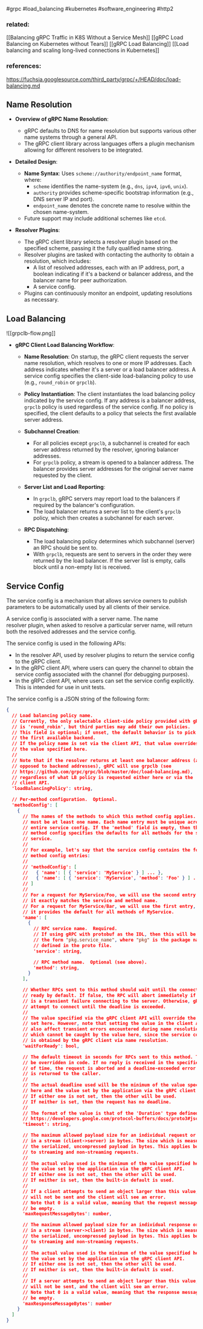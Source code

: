 #grpc #load_balancing #kubernetes #software_engineering #http2 

### related:
[[Balancing gRPC Traffic in K8S Without a Service Mesh]]
[[gRPC Load Balancing on Kubernetes without Tears]]
[[gRPC Load Balancing]]
[[Load balancing and scaling long-lived connections in Kubernetes]]

### references:
https://fuchsia.googlesource.com/third_party/grpc/+/HEAD/doc/load-balancing.md

## Name Resolution

- **Overview of gRPC Name Resolution**:
  - gRPC defaults to DNS for name resolution but supports various other name systems through a general API.
  - The gRPC client library across languages offers a plugin mechanism allowing for different resolvers to be integrated.

- **Detailed Design**:
  - **Name Syntax**: Uses `scheme://authority/endpoint_name` format, where:
    - `scheme` identifies the name-system (e.g., `dns`, `ipv4`, `ipv6`, `unix`).
    - `authority` provides scheme-specific bootstrap information (e.g., DNS server IP and port).
    - `endpoint_name` denotes the concrete name to resolve within the chosen name-system.
  - Future support may include additional schemes like `etcd`.

- **Resolver Plugins**:
  - The gRPC client library selects a resolver plugin based on the specified scheme, passing it the fully qualified name string.
  - Resolver plugins are tasked with contacting the authority to obtain a resolution, which includes:
    - A list of resolved addresses, each with an IP address, port, a boolean indicating if it's a backend or balancer address, and the balancer name for peer authorization.
    - A service config.
  - Plugins can continuously monitor an endpoint, updating resolutions as necessary.


## Load Balancing
![[grpclb-flow.png]]
- **gRPC Client Load Balancing Workflow**:
  - **Name Resolution**: On startup, the gRPC client requests the server name resolution, which resolves to one or more IP addresses. Each address indicates whether it's a server or a load balancer address. A service config specifies the client-side load-balancing policy to use (e.g., `round_robin` or `grpclb`).
  
  - **Policy Instantiation**: The client instantiates the load balancing policy indicated by the service config. If any address is a balancer address, `grpclb` policy is used regardless of the service config. If no policy is specified, the client defaults to a policy that selects the first available server address.

  - **Subchannel Creation**:
    - For all policies except `grpclb`, a subchannel is created for each server address returned by the resolver, ignoring balancer addresses.
    - For `grpclb` policy, a stream is opened to a balancer address. The balancer provides server addresses for the original server name requested by the client.

  - **Server List and Load Reporting**:
    - In `grpclb`, gRPC servers may report load to the balancers if required by the balancer's configuration.
    - The load balancer returns a server list to the client's `grpclb` policy, which then creates a subchannel for each server.

  - **RPC Dispatching**:
    - The load balancing policy determines which subchannel (server) an RPC should be sent to.
    - With `grpclb`, requests are sent to servers in the order they were returned by the load balancer. If the server list is empty, calls block until a non-empty list is received.


## Service Config

The service config is a mechanism that allows service owners to publish parameters to be automatically used by all clients of their service.

A service config is associated with a server name. The name resolver plugin, when asked to resolve a particular server name, will return both the resolved addresses and the service config.

The service config is used in the following APIs:
- In the resolver API, used by resolver plugins to return the service config to the gRPC client.
- In the gRPC client API, where users can query the channel to obtain the service config associated with the channel (for debugging purposes).
- In the gRPC client API, where users can set the service config explicitly. This is intended for use in unit tests.

The service config is a JSON string of the following form:

```json
{
  // Load balancing policy name.
  // Currently, the only selectable client-side policy provided with gRPC
  // is 'round_robin', but third parties may add their own policies.
  // This field is optional; if unset, the default behavior is to pick
  // the first available backend.
  // If the policy name is set via the client API, that value overrides
  // the value specified here.
  //
  // Note that if the resolver returns at least one balancer address (as
  // opposed to backend addresses), gRPC will use grpclb (see
  // https://github.com/grpc/grpc/blob/master/doc/load-balancing.md),
  // regardless of what LB policy is requested either here or via the
  // client API.
  'loadBalancingPolicy': string,

  // Per-method configuration.  Optional.
  'methodConfig': [
    {
      // The names of the methods to which this method config applies. There
      // must be at least one name. Each name entry must be unique across the
      // entire service config. If the 'method' field is empty, then this
      // method config specifies the defaults for all methods for the specified
      // service.
      //
      // For example, let's say that the service config contains the following
      // method config entries:
      //
      // 'methodConfig': [
      //   { 'name': [ { 'service': 'MyService' } ] ... },
      //   { 'name': [ { 'service': 'MyService', 'method': 'Foo' } ] ... }
      // ]
      //
      // For a request for MyService/Foo, we will use the second entry, because
      // it exactly matches the service and method name.
      // For a request for MyService/Bar, we will use the first entry, because
      // it provides the default for all methods of MyService.
      'name': [
        {
          // RPC service name.  Required.
          // If using gRPC with protobuf as the IDL, then this will be of
          // the form "pkg.service_name", where "pkg" is the package name
          // defined in the proto file.
          'service': string,

          // RPC method name.  Optional (see above).
          'method': string,
        }
      ],

      // Whether RPCs sent to this method should wait until the connection is
      // ready by default. If false, the RPC will abort immediately if there
      // is a transient failure connecting to the server. Otherwise, gRPC will
      // attempt to connect until the deadline is exceeded.
      //
      // The value specified via the gRPC client API will override the value
      // set here. However, note that setting the value in the client API will
      // also affect transient errors encountered during name resolution,
      // which cannot be caught by the value here, since the service config
      // is obtained by the gRPC client via name resolution.
      'waitForReady': bool,

      // The default timeout in seconds for RPCs sent to this method. This can
      // be overridden in code. If no reply is received in the specified amount
      // of time, the request is aborted and a deadline-exceeded error status
      // is returned to the caller.
      //
      // The actual deadline used will be the minimum of the value specified
      // here and the value set by the application via the gRPC client API.
      // If either one is not set, then the other will be used.
      // If neither is set, then the request has no deadline.
      //
      // The format of the value is that of the 'Duration' type defined here:
      // https://developers.google.com/protocol-buffers/docs/proto3#json
      'timeout': string,

      // The maximum allowed payload size for an individual request or object
      // in a stream (client->server) in bytes. The size which is measured is
      // the serialized, uncompressed payload in bytes. This applies both
      // to streaming and non-streaming requests.
      //
      // The actual value used is the minimum of the value specified here and
      // the value set by the application via the gRPC client API.
      // If either one is not set, then the other will be used.
      // If neither is set, then the built-in default is used.
      //
      // If a client attempts to send an object larger than this value, it
      // will not be sent and the client will see an error.
      // Note that 0 is a valid value, meaning that the request message must
      // be empty.
      'maxRequestMessageBytes': number,

      // The maximum allowed payload size for an individual response or object
      // in a stream (server->client) in bytes. The size which is measured is
      // the serialized, uncompressed payload in bytes. This applies both
      // to streaming and non-streaming requests.
      //
      // The actual value used is the minimum of the value specified here and
      // the value set by the application via the gRPC client API.
      // If either one is not set, then the other will be used.
      // If neither is set, then the built-in default is used.
      //
      // If a server attempts to send an object larger than this value, it
      // will not be sent, and the client will see an error.
      // Note that 0 is a valid value, meaning that the response message must
      // be empty.
      'maxResponseMessageBytes': number
    }
  ]
}
```

